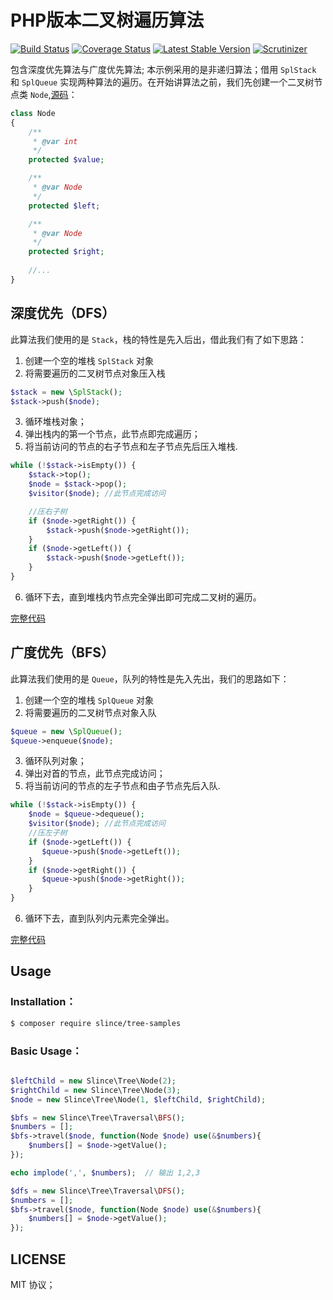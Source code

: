 # PHP版本二叉树遍历算法

[![Build Status](https://img.shields.io/travis/slince/tree-samples/master.svg?style=flat-square)](https://travis-ci.org/slince/tree-samples)
[![Coverage Status](https://img.shields.io/codecov/c/github/slince/tree-samples.svg?style=flat-square)](https://codecov.io/github/slince/tree-samples)
[![Latest Stable Version](https://img.shields.io/packagist/v/slince/tree-samples.svg?style=flat-square&label=stable)](https://packagist.org/packages/slince/tree-samples)
[![Scrutinizer](https://img.shields.io/scrutinizer/g/slince/tree-samples.svg?style=flat-square)](https://scrutinizer-ci.com/g/slince/tree-samples/?branch=master)

包含深度优先算法与广度优先算法; 本示例采用的是非递归算法；借用 `SplStack` 和 `SplQueue` 
实现两种算法的遍历。在开始讲算法之前，我们先创建一个二叉树节点类 `Node`,[源码](./src/Node.php)：

```php
class Node
{
    /**
     * @var int
     */
    protected $value;

    /**
     * @var Node
     */
    protected $left;

    /**
     * @var Node
     */
    protected $right;
    
    //...
}
```

## 深度优先（DFS）

此算法我们使用的是 `Stack`，栈的特性是先入后出，借此我们有了如下思路：

1. 创建一个空的堆栈 `SplStack` 对象
2. 将需要遍历的二叉树节点对象压入栈

```php
$stack = new \SplStack();
$stack->push($node);
```
3. 循环堆栈对象；
4. 弹出栈内的第一个节点，此节点即完成遍历；
5. 将当前访问的节点的右子节点和左子节点先后压入堆栈.

```php
while (!$stack->isEmpty()) {
    $stack->top();
    $node = $stack->pop();
    $visitor($node); //此节点完成访问

    //压右子树
    if ($node->getRight()) {
        $stack->push($node->getRight());
    }
    if ($node->getLeft()) {
        $stack->push($node->getLeft());
    }
}
```
6. 循环下去，直到堆栈内节点完全弹出即可完成二叉树的遍历。

[完整代码](./src/Traversal/DFS.php)


## 广度优先（BFS）


此算法我们使用的是 `Queue`，队列的特性是先入先出，我们的思路如下：

1. 创建一个空的堆栈 `SplQueue` 对象
2. 将需要遍历的二叉树节点对象入队

```php
$queue = new \SplQueue();
$queue->enqueue($node);
```
3. 循环队列对象；
4. 弹出对首的节点，此节点完成访问；
5. 将当前访问的节点的左子节点和由子节点先后入队.

```php
while (!$stack->isEmpty()) {
    $node = $queue->dequeue();
    $visitor($node); //此节点完成访问
    //压左子树
    if ($node->getLeft()) {
       $queue->push($node->getLeft());
    }
    if ($node->getRight()) {
       $queue->push($node->getRight());
    }
}
```
6. 循环下去，直到队列内元素完全弹出。

[完整代码](./src/Traversal/BFS.php)

## Usage

### Installation：

```bash
$ composer require slince/tree-samples
```

### Basic Usage：

```php

$leftChild = new Slince\Tree\Node(2);
$rightChild = new Slince\Tree\Node(3);
$node = new Slince\Tree\Node(1, $leftChild, $rightChild);

$bfs = new Slince\Tree\Traversal\BFS();
$numbers = [];
$bfs->travel($node, function(Node $node) use(&$numbers){
    $numbers[] = $node->getValue();
});

echo implode(',', $numbers);  // 输出 1,2,3

$dfs = new Slince\Tree\Traversal\DFS();
$numbers = [];
$bfs->travel($node, function(Node $node) use(&$numbers){
    $numbers[] = $node->getValue();
});

```

## LICENSE

MIT 协议；

